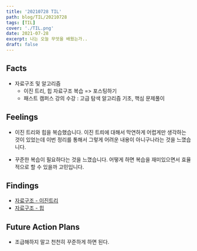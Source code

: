 ```yaml
---
title: '20210728 TIL'
path: blog/TIL/20210728
tags: [TIL]
cover: './TIL.png'
date: 2021-07-28
excerpt: 나는 오늘 무엇을 배웠는가..
draft: false
---
```


## Facts

- 자료구조 및 알고리즘
  - 이진 트리, 힙 자료구조 복습 => 포스팅하기
  - 패스트 캠퍼스 강의 수강 : 고급 탐색 알고리즘 기초, 핵심 문제풀이

## Feelings

- 이진 트리와 힙을 복습했습니다. 이진 트릐에 대해서 막연하게 어렵게만 생각하는 것이 있었는데 이번 정리를 통해서 그렇게 어려운 내용이 아니구나라는 것을 느꼈습니다.

- 꾸준한 복습이 필요하다는 것을 느꼈습니다. 어떻게 하면 복습을 재미있으면서 효율적으로 할 수 있을까 고민입니다.

## Findings

- [자료구조 - 이진트리](http://hyejineee.github.io/blog/ds-tree)
- [자료구조 - 힙](http://hyejineee.github.io/blog/ds-heap)

## Future Action Plans

- 조급해하지 말고 천천히 꾸준하게 하면 된다.

